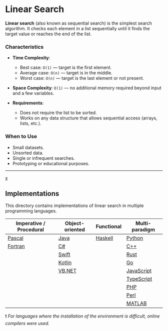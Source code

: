 # Linear Search

**Linear search** (also known as sequential search) is the simplest search algorithm. It checks each element in a list sequentially until it finds the target value or reaches the end of the list.

### Characteristics

- **Time Complexity**:  
  - Best case: `O(1)` — target is the first element.  
  - Average case: `O(n)` — target is in the middle.  
  - Worst case: `O(n)` — target is the last element or not present.

- **Space Complexity**: `O(1)` — no additional memory required beyond input and a few variables.

- **Requirements**:  
  - Does not require the list to be sorted.  
  - Works on any data structure that allows sequential access (arrays, lists, etc.).

### When to Use

- Small datasets.
- Unsorted data.
- Single or infrequent searches.
- Prototyping or educational purposes.

---
[x](Linear_search/C++/linear_search.cpp)
## Implementations

This directory contains implementations of linear search in multiple programming languages.

| Imperative / Procedural     | Object-oriented          | Functional       | Multi-paradigm        |
|-----------------------------|--------------------------|------------------|-----------------------|
| [Pascal](linear-search/pascal/)       | [Java](linear-search/java/)            | [Haskell](linear-search/haskell/)     | [Python](linear-search/python/)         |
| [Fortran](linear-search/fortran/)     | [C#](Linear_search/C#/linear_search.cs)            |                  | [C++](Linear_search/C++/linear_search.cpp)               |
|                             | [Swift](linear-search/swift/)          |                  | [Rust](linear-search/rust/)             |
|                             | [Kotlin](linear-search/kotlin/)        |                  | [Go](linear-search/go/)                 |
|                             | [VB.NET](linear-search/vbnet/)         |                  | [JavaScript](linear-search/javascript/) |
|                             |                          |                  | [TypeScript](linear-search/typescript/) |
|                             |                          |                  | [PHP](linear-search/php/)               |
|                             |                          |                  | [Perl](linear-search/perl/)             |
|                             |                          |                  | [MATLAB](linear-search/matlab/)         |

 ❗ *For languages where the installation of the environment is difficult, online compilers were used.*
